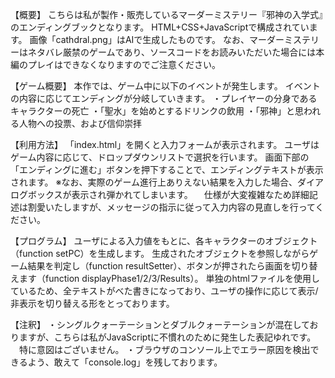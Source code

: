 【概要】
こちらは私が製作・販売しているマーダーミステリー『邪神の入学式』のエンディングブックとなります。
HTML+CSS+JavaScriptで構成されています。 画像「cathdral.png」はAIで生成したものです。
なお、マーダーミステリーはネタバレ厳禁のゲームであり、ソースコードをお読みいただいた場合には本編のプレイはできなくなりますのでご注意ください。


【ゲーム概要】
本作では、ゲーム中に以下のイベントが発生します。
イベントの内容に応じてエンディングが分岐していきます。
・プレイヤーの分身であるキャラクターの死亡
・「聖水」を始めとするドリンクの飲用
・「邪神」と思われる人物への投票、および信仰崇拝

【利用方法】 
「index.html」を開くと入力フォームが表示されます。
ユーザはゲーム内容に応じて、ドロップダウンリストで選択を行います。
画面下部の「エンディングに進む」ボタンを押下することで、エンディングテキストが表示されます。
※なお、実際のゲーム進行上ありえない結果を入力した場合、ダイアログボックスが表示され弾かれてしまいます。
　仕様が大変複雑なため詳細記述は割愛いたしますが、メッセージの指示に従って入力内容の見直しを行ってください。

【プログラム】
ユーザによる入力値をもとに、各キャラクターのオブジェクト（function setPC）を生成します。
生成されたオブジェクトを参照しながらゲーム結果を判定し（function resultSetter）、ボタンが押されたら画面を切り替えます（function displayPhase1/2/3/Results）。
単独のhtmlファイルを使用しているため、全テキストがべた書きになっており、ユーザの操作に応じて表示/非表示を切り替える形をとっております。

【注釈】
・シングルクォーテーションとダブルクォーテーションが混在しておりますが、こちらは私がJavaScriptに不慣れのために発生した表記ゆれです。
　特に意図はございません。
・ブラウザのコンソール上でエラー原因を検出できるよう、敢えて「console.log」を残しております。
